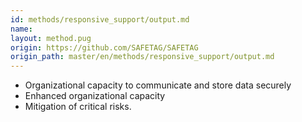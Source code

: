 ```yaml
---
id: methods/responsive_support/output.md
name: 
layout: method.pug
origin: https://github.com/SAFETAG/SAFETAG
origin_path: master/en/methods/responsive_support/output.md
---
```


* Organizational capacity to communicate and store data securely
* Enhanced organizational capacity
* Mitigation of critical risks.

